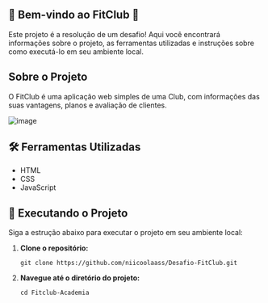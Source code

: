 ## 🎉 **Bem-vindo ao FitClub** 🚀

Este projeto é a resolução de um desafio! Aqui você encontrará informações sobre o projeto, as ferramentas utilizadas e instruções sobre como executá-lo em seu ambiente local.

## Sobre o Projeto

O FitClub é uma aplicação web simples de uma Club, com informações das suas vantagens, planos e avaliação de clientes. 

![image](https://github.com/user-attachments/assets/be27b4cc-d64a-4e8f-b212-fe64856554f6)


## 🛠️ Ferramentas Utilizadas

- HTML
- CSS
- JavaScript

## 🚀 Executando o Projeto

Siga a estrução abaixo para executar o projeto em seu ambiente local:

1. **Clone o repositório:**

   ```
   git clone https://github.com/niicoolaass/Desafio-FitClub.git
   ```

2. **Navegue até o diretório do projeto:**

   ```
   cd Fitclub-Academia
   ```

